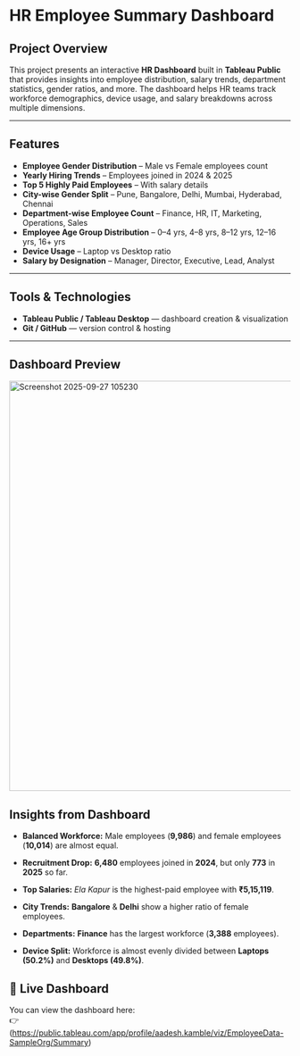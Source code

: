 # HR Employee Summary Dashboard

## Project Overview
This project presents an interactive **HR Dashboard** built in **Tableau Public** that provides insights into employee distribution, salary trends, department statistics, gender ratios, and more. The dashboard helps HR teams track workforce demographics, device usage, and salary breakdowns across multiple dimensions.

---

## Features
-  **Employee Gender Distribution** – Male vs Female employees count  
-  **Yearly Hiring Trends** – Employees joined in 2024 & 2025  
-  **Top 5 Highly Paid Employees** – With salary details  
-  **City-wise Gender Split** – Pune, Bangalore, Delhi, Mumbai, Hyderabad, Chennai  
-  **Department-wise Employee Count** – Finance, HR, IT, Marketing, Operations, Sales  
-  **Employee Age Group Distribution** – 0–4 yrs, 4–8 yrs, 8–12 yrs, 12–16 yrs, 16+ yrs  
-  **Device Usage** – Laptop vs Desktop ratio  
-  **Salary by Designation** – Manager, Director, Executive, Lead, Analyst

---


## Tools & Technologies
- **Tableau Public / Tableau Desktop** — dashboard creation & visualization  
- **Git / GitHub** — version control & hosting  

---

## Dashboard Preview
<img width="1595" height="735" alt="Screenshot 2025-09-27 105230" src="https://github.com/user-attachments/assets/1685d05d-dc15-469d-a4a7-3b515c949ed6" />


## Insights from Dashboard

- **Balanced Workforce:** Male employees (**9,986**) and female employees (**10,014**) are almost equal.

- **Recruitment Drop:** **6,480** employees joined in **2024**, but only **773** in **2025** so far.

- **Top Salaries:** *Ela Kapur* is the highest-paid employee with **₹5,15,119**.

- **City Trends:** **Bangalore** & **Delhi** show a higher ratio of female employees.

- **Departments:** **Finance** has the largest workforce (**3,388** employees).

- **Device Split:** Workforce is almost evenly divided between **Laptops (50.2%)** and **Desktops (49.8%)**.

## 🔗 Live Dashboard

You can view the dashboard here:  
👉 (https://public.tableau.com/app/profile/aadesh.kamble/viz/EmployeeData-SampleOrg/Summary)

